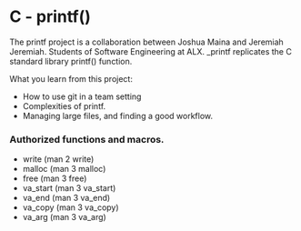# C - printf()

The printf project is a collaboration between Joshua Maina and Jeremiah Jeremiah. Students of Software Engineering at ALX. _printf replicates the C standard library printf() function.

What you learn from this project:
* How to use git in a team setting
* Complexities of printf.
* Managing large files, and finding a good workflow.

### Authorized functions and macros.
* write (man 2 write)
* malloc (man 3 malloc)
* free (man 3 free)
* va_start (man 3 va_start)
* va_end (man 3 va_end)
* va_copy (man 3 va_copy)
* va_arg (man 3 va_arg)
